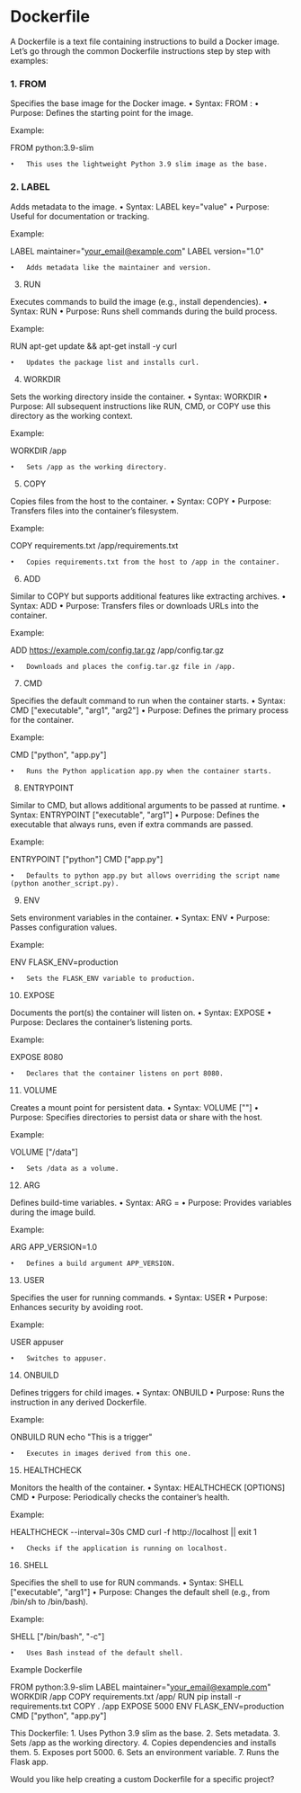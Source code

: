 <h1>Dockerfile</h1>

A Dockerfile is a text file containing instructions to build a Docker image. Let’s go through the common Dockerfile instructions step by step with examples:

### 1. FROM

Specifies the base image for the Docker image.
	•	Syntax: FROM <image>:<tag>
	•	Purpose: Defines the starting point for the image.

Example:

FROM python:3.9-slim

	•	This uses the lightweight Python 3.9 slim image as the base.

### 2. LABEL

Adds metadata to the image.
	•	Syntax: LABEL key="value"
	•	Purpose: Useful for documentation or tracking.

Example:

LABEL maintainer="your_email@example.com"
LABEL version="1.0"

	•	Adds metadata like the maintainer and version.

3. RUN

Executes commands to build the image (e.g., install dependencies).
	•	Syntax: RUN <command>
	•	Purpose: Runs shell commands during the build process.

Example:

RUN apt-get update && apt-get install -y curl

	•	Updates the package list and installs curl.

4. WORKDIR

Sets the working directory inside the container.
	•	Syntax: WORKDIR <path>
	•	Purpose: All subsequent instructions like RUN, CMD, or COPY use this directory as the working context.

Example:

WORKDIR /app

	•	Sets /app as the working directory.

5. COPY

Copies files from the host to the container.
	•	Syntax: COPY <source> <destination>
	•	Purpose: Transfers files into the container’s filesystem.

Example:

COPY requirements.txt /app/requirements.txt

	•	Copies requirements.txt from the host to /app in the container.

6. ADD

Similar to COPY but supports additional features like extracting archives.
	•	Syntax: ADD <source> <destination>
	•	Purpose: Transfers files or downloads URLs into the container.

Example:

ADD https://example.com/config.tar.gz /app/config.tar.gz

	•	Downloads and places the config.tar.gz file in /app.

7. CMD

Specifies the default command to run when the container starts.
	•	Syntax: CMD ["executable", "arg1", "arg2"]
	•	Purpose: Defines the primary process for the container.

Example:

CMD ["python", "app.py"]

	•	Runs the Python application app.py when the container starts.

8. ENTRYPOINT

Similar to CMD, but allows additional arguments to be passed at runtime.
	•	Syntax: ENTRYPOINT ["executable", "arg1"]
	•	Purpose: Defines the executable that always runs, even if extra commands are passed.

Example:

ENTRYPOINT ["python"]
CMD ["app.py"]

	•	Defaults to python app.py but allows overriding the script name (python another_script.py).

9. ENV

Sets environment variables in the container.
	•	Syntax: ENV <key> <value>
	•	Purpose: Passes configuration values.

Example:

ENV FLASK_ENV=production

	•	Sets the FLASK_ENV variable to production.

10. EXPOSE

Documents the port(s) the container will listen on.
	•	Syntax: EXPOSE <port>
	•	Purpose: Declares the container’s listening ports.

Example:

EXPOSE 8080

	•	Declares that the container listens on port 8080.

11. VOLUME

Creates a mount point for persistent data.
	•	Syntax: VOLUME ["<path>"]
	•	Purpose: Specifies directories to persist data or share with the host.

Example:

VOLUME ["/data"]

	•	Sets /data as a volume.

12. ARG

Defines build-time variables.
	•	Syntax: ARG <name>=<default>
	•	Purpose: Provides variables during the image build.

Example:

ARG APP_VERSION=1.0

	•	Defines a build argument APP_VERSION.

13. USER

Specifies the user for running commands.
	•	Syntax: USER <username>
	•	Purpose: Enhances security by avoiding root.

Example:

USER appuser

	•	Switches to appuser.

14. ONBUILD

Defines triggers for child images.
	•	Syntax: ONBUILD <instruction>
	•	Purpose: Runs the instruction in any derived Dockerfile.

Example:

ONBUILD RUN echo "This is a trigger"

	•	Executes in images derived from this one.

15. HEALTHCHECK

Monitors the health of the container.
	•	Syntax: HEALTHCHECK [OPTIONS] CMD <command>
	•	Purpose: Periodically checks the container’s health.

Example:

HEALTHCHECK --interval=30s CMD curl -f http://localhost || exit 1

	•	Checks if the application is running on localhost.

16. SHELL

Specifies the shell to use for RUN commands.
	•	Syntax: SHELL ["executable", "arg1"]
	•	Purpose: Changes the default shell (e.g., from /bin/sh to /bin/bash).

Example:

SHELL ["/bin/bash", "-c"]

	•	Uses Bash instead of the default shell.

Example Dockerfile

FROM python:3.9-slim
LABEL maintainer="your_email@example.com"
WORKDIR /app
COPY requirements.txt /app/
RUN pip install -r requirements.txt
COPY . /app
EXPOSE 5000
ENV FLASK_ENV=production
CMD ["python", "app.py"]

This Dockerfile:
	1.	Uses Python 3.9 slim as the base.
	2.	Sets metadata.
	3.	Sets /app as the working directory.
	4.	Copies dependencies and installs them.
	5.	Exposes port 5000.
	6.	Sets an environment variable.
	7.	Runs the Flask app.

Would you like help creating a custom Dockerfile for a specific project?
